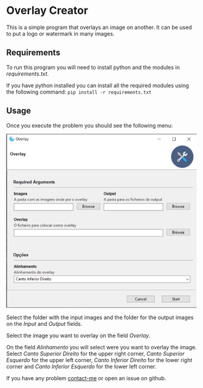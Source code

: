 # Overlay Creator

This is a simple program that overlays an image on another. It can be used to put a logo or watermark in many images.

## Requirements

To run this program you will need to install python and the modules in *requirements.txt*.

If you have python installed you can install all the required modules using the following command: `pip install -r requirements.txt`

## Usage

Once you execute the problem you should see the following menu:

![Main Menu](/img/menu.jpg)

Select the folder with the input images and the folder for the output images on the *Input* and *Output* fields.

Select the image you want to overlay on the field *Overlay*.

On the field *Alinhamento* you will select were you want to overlay the image. Select *Canto Superior Direito* for the upper right corner, *Canto Superior Esquerdo* for the upper left corner, *Canto Inferior Direito* for the lower right corner and *Canto Inferior Esquerdo* for the lower left corner.

If you have any problem [contact-me](mailto:certafonso@gmail.com) or open an issue on github.

